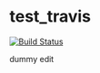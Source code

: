 test_travis
============

[![Build Status](https://travis-ci.org/citec/test_travis.png?branch=master)](https://travis-ci.org/citec/test_travis)

dummy edit
